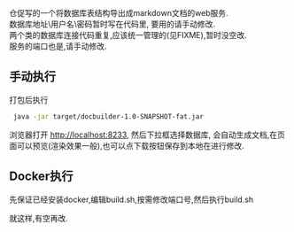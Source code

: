 仓促写的一个将数据库表结构导出成markdown文档的web服务.  
数据库地址\用户名\密码暂时写在代码里, 要用的请手动修改.  
两个类的数据库连接代码重复,应该统一管理的(见FIXME),暂时没空改.  
服务的端口也是,请手动修改.

## 手动执行
打包后执行  
```bash
 java -jar target/docbuilder-1.0-SNAPSHOT-fat.jar
```
浏览器打开 [http://localhost:8233](http://localhost:8233), 然后下拉框选择数据库, 会自动生成文档,在页面可以预览(渲染效果一般),也可以点下载按钮保存到本地在进行修改.  

## Docker执行
先保证已经安装docker,编辑build.sh,按需修改端口号,然后执行build.sh

就这样,有空再改.